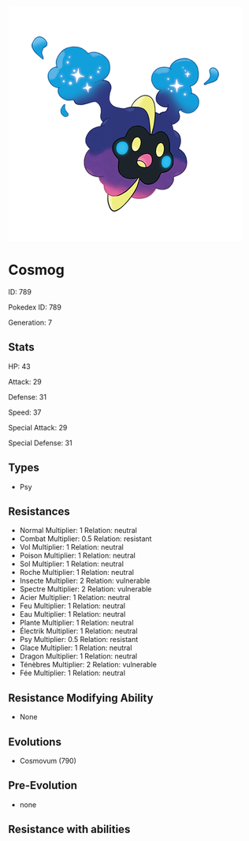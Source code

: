 ![](https://raw.githubusercontent.com/PokeAPI/sprites/master/sprites/pokemon/other/official-artwork/789.png)

# Cosmog
ID: 789

Pokedex ID: 789

Generation: 7

## Stats

HP: 43

Attack: 29

Defense: 31

Speed: 37

Special Attack: 29

Special Defense: 31

## Types

- Psy
## Resistances

- Normal Multiplier: 1 Relation: neutral
- Combat Multiplier: 0.5 Relation: resistant
- Vol Multiplier: 1 Relation: neutral
- Poison Multiplier: 1 Relation: neutral
- Sol Multiplier: 1 Relation: neutral
- Roche Multiplier: 1 Relation: neutral
- Insecte Multiplier: 2 Relation: vulnerable
- Spectre Multiplier: 2 Relation: vulnerable
- Acier Multiplier: 1 Relation: neutral
- Feu Multiplier: 1 Relation: neutral
- Eau Multiplier: 1 Relation: neutral
- Plante Multiplier: 1 Relation: neutral
- Électrik Multiplier: 1 Relation: neutral
- Psy Multiplier: 0.5 Relation: resistant
- Glace Multiplier: 1 Relation: neutral
- Dragon Multiplier: 1 Relation: neutral
- Ténèbres Multiplier: 2 Relation: vulnerable
- Fée Multiplier: 1 Relation: neutral
## Resistance Modifying Ability

- None

## Evolutions

- Cosmovum (790)
## Pre-Evolution

- none

## Resistance with abilities
